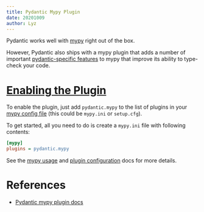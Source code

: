```yaml
---
title: Pydantic Mypy Plugin
date: 20201009
author: Lyz
---
```


Pydantic works well with [mypy](http://mypy-lang.org/) right out of the
box.

However, Pydantic also ships with a mypy plugin that adds a number of important
[pydantic-specific
features](https://pydantic-docs.helpmanual.io/mypy_plugin/#plugin-capabilities)
to mypy that improve its ability to type-check your code.

# [Enabling the Plugin](https://pydantic-docs.helpmanual.io/mypy_plugin/#enabling-the-plugin)

To enable the plugin, just add `pydantic.mypy` to the list of plugins in your
[mypy config file](https://mypy.readthedocs.io/en/latest/config_file.html) (this
could be `mypy.ini` or `setup.cfg`).

To get started, all you need to do is create a `mypy.ini` file with following
contents:
```ini
[mypy]
plugins = pydantic.mypy
```

See the [mypy usage](https://pydantic-docs.helpmanual.io/usage/mypy/) and [plugin
configuration](https://pydantic-docs.helpmanual.io/mypy_plugin/#configuring-the-plugin)
docs for more details.

# References

* [Pydantic mypy plugin docs](https://pydantic-docs.helpmanual.io/mypy_plugin/)
